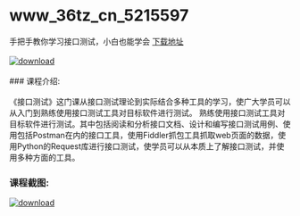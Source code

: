 # www_36tz_cn_5215597
手把手教你学习接口测试，小白也能学会
[下载地址](http://www.36tz.cn/article/5215597 "下载地址")
<br/></br>[![download](http://36tz.cn/muke_img/2020_10_2-24-300x185.png "下载地址")](http://www.36tz.cn/article/5215597 "下载地址")
<br/></br>### 课程介绍:<br/></br>《接口测试》这门课从接口测试理论到实际结合多种工具的学习，使广大学员可以从入门到熟练使用接口测试工具对目标软件进行测试。
熟练使用接口测试工具对目标软件进行测试。其中包括阅读和分析接口文档、设计和编写接口测试用例、使用包括Postman在内的接口工具，使用Fiddler抓包工具抓取web页面的数据，使用Python的Request库进行接口测试，使学员可以从本质上了解接口测试，并使用多种方面的工具。

### 课程截图:
[![download](http://36tz.cn/muke_img/2020_10_1-28.png "下载地址")](http://www.36tz.cn/article/5215597 "下载地址")
